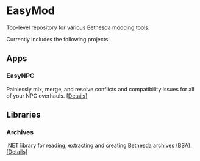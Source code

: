 # EasyMod

Top-level repository for various Bethesda modding tools.

Currently includes the following projects:

## Apps

### EasyNPC

Painlessly mix, merge, and resolve conflicts and compatibility issues for all of your NPC overhauls. [[Details]](Focus.Apps.EasyNpc/README.md)

## Libraries

### Archives

.NET library for reading, extracting and creating Bethesda archives (BSA). [[Details]](Focus.Storage.Archives/README.md)